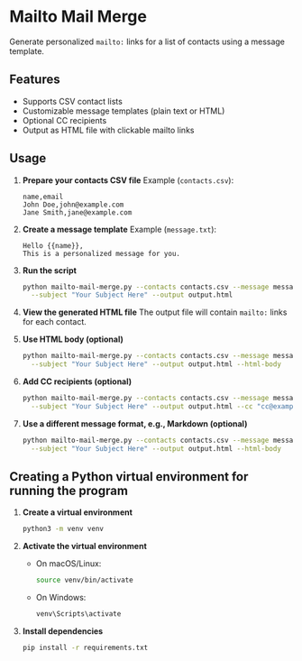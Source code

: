 # Mailto Mail Merge

Generate personalized `mailto:` links for a list of contacts using a message template.

## Features

- Supports CSV contact lists
- Customizable message templates (plain text or HTML)
- Optional CC recipients
- Output as HTML file with clickable mailto links

## Usage

1. **Prepare your contacts CSV file**
    Example (`contacts.csv`):
    ```csv
    name,email
    John Doe,john@example.com
    Jane Smith,jane@example.com
    ```

2. **Create a message template**
    Example (`message.txt`):
    ```
    Hello {{name}},
    This is a personalized message for you.
    ```

3. **Run the script**
    ```bash
    python mailto-mail-merge.py --contacts contacts.csv --message message.txt \
      --subject "Your Subject Here" --output output.html
    ```

4. **View the generated HTML file**
    The output file will contain `mailto:` links for each contact.

5. **Use HTML body (optional)**
    ```bash
    python mailto-mail-merge.py --contacts contacts.csv --message message.txt \
      --subject "Your Subject Here" --output output.html --html-body
    ```

6. **Add CC recipients (optional)**
    ```bash
    python mailto-mail-merge.py --contacts contacts.csv --message message.txt \
      --subject "Your Subject Here" --output output.html --cc "cc@example.com"
    ```

7. **Use a different message format, e.g., Markdown (optional)**
    ```bash
    python mailto-mail-merge.py --contacts contacts.csv --message message.md \
      --subject "Your Subject Here" --output output.html --html-body
    ```

## Creating a Python virtual environment for running the program

1. **Create a virtual environment**
    ```bash
    python3 -m venv venv
    ```

2. **Activate the virtual environment**

    - On macOS/Linux:
      ```bash
      source venv/bin/activate
      ```
    - On Windows:
      ```bash
      venv\Scripts\activate
      ```

3. **Install dependencies**
    ```bash
    pip install -r requirements.txt
    ```
